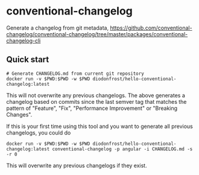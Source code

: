 # conventional-changelog

Generate a changelog from git metadata, https://github.com/conventional-changelog/conventional-changelog/tree/master/packages/conventional-changelog-cli

## Quick start

```shell
# Generate CHANGELOG.md from current git repository
docker run -v $PWD:$PWD -w $PWD diodonfrost/hello-conventional-changelog:latest
```

This will not overwrite any previous changelogs. The above generates a changelog based on commits since the last semver tag that matches the pattern of "Feature", "Fix", "Performance Improvement" or "Breaking Changes".

If this is your first time using this tool and you want to generate all previous changelogs, you could do

```shell
docker run -v $PWD:$PWD -w $PWD diodonfrost/hello-conventional-changelog:latest conventional-changelog -p angular -i CHANGELOG.md -s -r 0
```

This will overwrite any previous changelogs if they exist.